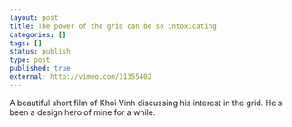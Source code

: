 ```yaml
---
layout: post
title: The power of the grid can be so intoxicating
categories: []
tags: []
status: publish
type: post
published: true
external: http://vimeo.com/31355402
---
```


A beautiful short film of Khoi Vinh discussing his interest in the grid. He's been a design hero of mine for a while.
